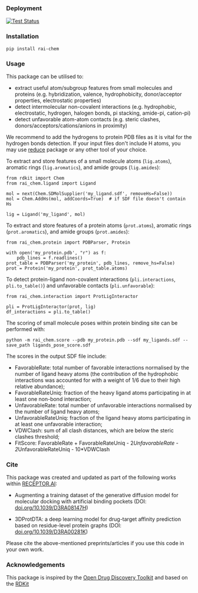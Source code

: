 [test-image]: https://github.com/vtarasv/rai-chem/actions/workflows/test.yml/badge.svg
[test-url]: https://github.com/vtarasv/rai-chem/actions/workflows/test.yml

### Deployment
[![Test Status][test-image]][test-url]

### Installation
`pip install rai-chem`

### Usage
This package can be utilised to: 
- extract useful atom/subgroup features from small molecules and proteins
  (e.g. hybridization, valence, hydrophobicity, donor/acceptor properties, electrostatic properties)
- detect intermolecular non-covalent interactions 
  (e.g. hydrophobic, electrostatic, hydrogen, halogen bonds, pi stacking, amide-pi, cation-pi)
- detect unfavorable atom-atom contacts 
  (e.g. steric clashes, donors/acceptors/cations/anions in proximity)

We recommend to add the hydrogens to protein PDB files as it is vital for the hydrogen bonds detection.
If your input files don't include H atoms, you may use [reduce](https://github.com/rlabduke/reduce) package or any other tool of your choice.

To extract and store features of a small molecule atoms (`lig.atoms`), aromatic rings (`lig.aromatics`), and amide groups (`lig.amides`):
```
from rdkit import Chem
from rai_chem.ligand import Ligand

mol = next(Chem.SDMolSupplier('my_ligand.sdf', removeHs=False))
mol = Chem.AddHs(mol, addCoords=True)  # if SDF file doesn't contain Hs

lig = Ligand('my_ligand', mol)
```

To extract and store features of a protein atoms (`prot.atoms`), aromatic rings (`prot.aromatics`), and amide groups (`prot.amides`):
```
from rai_chem.protein import PDBParser, Protein

with open('my_protein.pdb', "r") as f:
    pdb_lines = f.readlines()
prot_table = PDBParser('my_protein', pdb_lines, remove_hs=False)
prot = Protein('my_protein', prot_table.atoms)
```

To detect protein-ligand non-covalent interactions (`pli.interactions`, `pli.to_table()`) and unfavorable contacts (`pli.unfavorable`):
```
from rai_chem.interaction import ProtLigInteractor

pli = ProtLigInteractor(prot, lig)
df_interactions = pli.to_table()
```

The scoring of small molecule poses within protein binding site can be performed with:

`python -m rai_chem.score --pdb my_protein.pdb --sdf my_ligands.sdf --save_path ligands_pose_score.sdf`

The scores in the output SDF file include:
- FavorableRate: total number of favorable interactions normalised by the number of ligand heavy atoms
  (the contribution of the hydrophobic interactions was accounted for with a weight of 1/6
  due to their high relative abundance);
- FavorableRateUniq: fraction of the heavy ligand atoms participating in at least one non-bond interaction;
- UnfavorableRate: total number of unfavorable interactions normalised by the number of ligand heavy atoms;
- UnfavorableRateUniq: fraction of the ligand heavy atoms participating in at least one unfavorable interaction;
- VDWClash: sum of all clash distances, which are below the steric clashes threshold;
- FitScore: FavorableRate + FavorableRateUniq - 2*UnfavorableRate - 2*UnfavorableRateUniq - 10*VDWClash

### Cite
This package was created and updated as part of the following works within [RECEPTOR.AI](https://receptor.ai/):

- Augmenting a training dataset of the generative diffusion model for molecular docking with artificial binding pockets 
  (DOI: [doi.org/10.1039/D3RA08147H](https://doi.org/10.1039/D3RA08147H))
  
- 3DProtDTA: a deep learning model for drug-target affinity prediction based on residue-level protein graphs
  (DOI: [doi.org/10.1039/D3RA00281K](https://doi.org/10.1039/D3RA00281K))

Please cite the above-mentioned preprints/articles if you use this code in your own work.

### Acknowledgements
This package is inspired by the [Open Drug Discovery Toolkit](https://github.com/oddt/oddt.git) and based on the [RDKit](https://github.com/rdkit/rdkit.git)